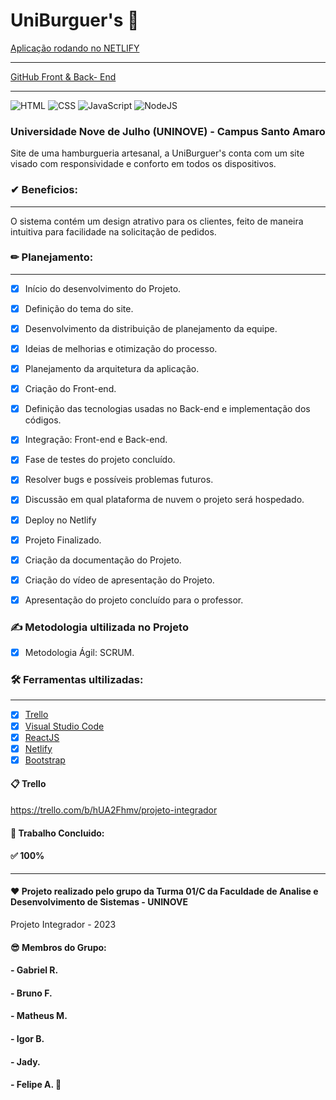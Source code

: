 # UniBurguer's 🍔

[Aplicação rodando no NETLIFY](https://uniburguers.netlify.app/)
____________________

[GitHub Front & Back- End](https://github.com/mathxusohai/UniBurguers.git)
_______
![HTML](https://img.shields.io/badge/HTML5-E34F26?style=flat-square&logo=html5&logoColor=white)
![CSS](https://img.shields.io/badge/CSS-1572B6?&style=flat-square&logo=css3&logoColor=white)
![JavaScript](https://img.shields.io/badge/JavaScript-323330?style=flat-square&logo=javascript&logoColor=F7DF1E)
![NodeJS](https://img.shields.io/badge/Node.js-43853D?style=flat-square&logo=node.js&logoColor=white)


### Universidade Nove de Julho (UNINOVE) - Campus Santo Amaro

Site de uma hamburgueria artesanal, a UniBurguer's conta com um site visado com responsividade e conforto em todos os dispositivos. 

### ✔ Beneficios:
____________________

O sistema contém um design atrativo para os clientes, feito de maneira intuitiva para facilidade na solicitação de pedidos.

### ✏ Planejamento:
____________________

- [x] Início do desenvolvimento do Projeto. 
- [x] Definição do tema do site.
- [x] Desenvolvimento da distribuição de planejamento da equipe. 
- [x] Ideias de melhorias e otimização do processo.
- [x] Planejamento da arquitetura da aplicação.
- [x] Criação do Front-end.
- [x] Definição das tecnologias usadas no Back-end e implementação dos códigos.
- [x] Integração: Front-end e Back-end.
- [x] Fase de testes do projeto concluído. 
- [x] Resolver bugs e possíveis problemas futuros.
- [x] Discussão em qual plataforma de nuvem o projeto será hospedado.
- [x] Deploy no Netlify 
- [x] Projeto Finalizado.
- [x] Criação da documentação do Projeto.
- [x] Criação do vídeo de apresentação do Projeto.
- [x] Apresentação do projeto concluído para o professor.



### ✍ Metodologia ultilizada no Projeto
- [x] Metodologia Ágil: SCRUM.


### 🛠 Ferramentas ultilizadas:
____________________

- [x] [Trello](https://trello.com/)
- [x] [Visual Studio Code](https://code.visualstudio.com/)
- [x] [ReactJS](https://reactjs.org/)
- [x] [Netlify](https://www.apachefriends.org/pt_br/dowload.html)
- [x] [Bootstrap](https://getbootstrap.com/) 

#### 📋 Trello
https://trello.com/b/hUA2Fhmv/projeto-integrador





















#### 📑 Trabalho Concluido: 
#### ✅ 100% 

______________________________________

#### ❤ Projeto realizado pelo grupo da Turma 01/C da Faculdade de Analise e Desenvolvimento de Sistemas - UNINOVE
Projeto Integrador - 2023

#### 😎 Membros do Grupo:
#### - Gabriel R.
#### - Bruno F.
#### - Matheus M.
#### - Igor B.
#### - Jady.
#### - Felipe A. 🐶






